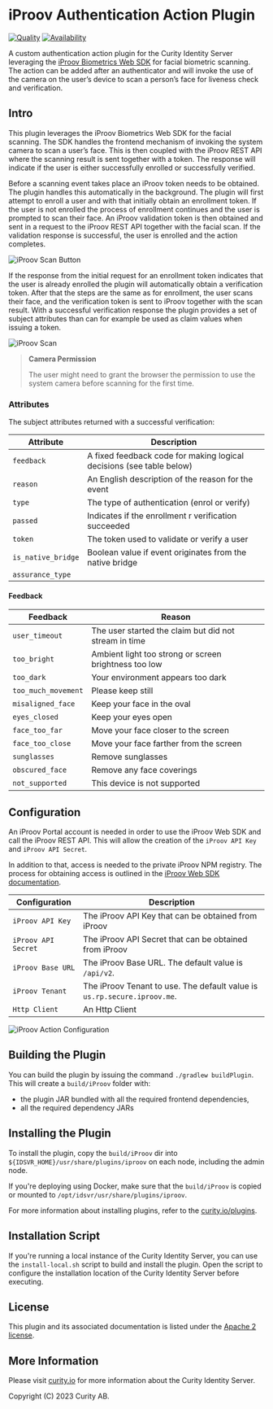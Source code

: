 # iProov Authentication Action Plugin

[![Quality](https://img.shields.io/badge/quality-demo-red)](https://curity.io/resources/code-examples/status/)
[![Availability](https://img.shields.io/badge/availability-source-blue)](https://curity.io/resources/code-examples/status/)

A custom authentication action plugin for the Curity Identity Server leveraging the [iProov Biometrics Web SDK](https://github.com/iProov/web) for facial biometric scanning. The action can be added after an authenticator and will invoke the use of the camera on the user’s device to scan a person’s face for liveness check and verification.

## Intro
This plugin leverages the iProov Biometrics Web SDK for the facial scanning. The SDK handles the frontend
mechanism of invoking the system camera to scan a user’s face. This is then coupled with the iProov REST API
where the scanning result is sent together with a token. The response will indicate if the user is either
successfully enrolled or successfully verified.

Before a scanning event takes place an iProov token needs to be obtained. The plugin handles this
automatically in the background. The plugin will first attempt to enroll a user and with that initially
obtain an enrollment token. If the user is not enrolled the process of enrollment continues and the user
is prompted to scan their face. An iProov validation token is then obtained and sent in a request to the
iProov REST API together with the facial scan. If the validation response is successful, the user is enrolled
and the action completes.

![iProov Scan Button](./docs/iproov-scan-button.jpg)

If the response from the initial request for an enrollment token indicates that the user is already enrolled
the plugin will automatically obtain a verification token. After that the steps are the same as for enrollment,
the user scans their face, and the verification token is sent to iProov together with the scan result. With a
successful verification response the plugin provides a set of subject attributes than can for example be used as
claim values when issuing a token.

![iProov Scan](./docs/iproov-scan.jpg)

> **Camera Permission**
>
> The user might need to grant the browser the permission to use the system camera before scanning for the
> first time.

### Attributes

The subject attributes returned with a successful verification:

| Attribute          | Description                                                          |
|--------------------|----------------------------------------------------------------------|
| `feedback`         | A fixed feedback code for making logical decisions (see table below) |
| `reason`           | An English description of the reason for the event                   |
| `type`             | The type of authentication (enrol or verify)                         |
| `passed`           | Indicates if the enrollment r verification succeeded                 |
| `token`            | The token used to validate or verify a user                          |
| `is_native_bridge` | Boolean value if event originates from the native bridge             |
| `assurance_type`   |                                                                      |

#### Feedback

| Feedback            | Reason                                                |
|---------------------|-------------------------------------------------------|
| `user_timeout`      | The user started the claim but did not stream in time |
| `too_bright`        | Ambient light too strong or screen brightness too low |
| `too_dark`          | Your environment appears too dark                     |
| `too_much_movement` | Please keep still                                     |
| `misaligned_face`   | Keep your face in the oval                            |
| `eyes_closed`       | Keep your eyes open                                   |
| `face_too_far`      | Move your face closer to the screen                   |
| `face_too_close`    | Move your face farther from the screen                |
| `sunglasses`        | Remove sunglasses                                     |
| `obscured_face`     | Remove any face coverings                             |
| `not_supported`     | This device is not supported                          |

## Configuration

An iProov Portal account is needed in order to use the iProov Web SDK and call the iProov REST API. This will
allow the creation of the `iProov API Key` and `iProov API Secret`.

In addition to that, access is needed to the private iProov NPM registry. The process for obtaining access
is outlined in the [iProov Web SDK documentation](https://github.com/iProov/web#npm-package).

Configuration | Description 
--- | --- 
`iProov API Key` | The iProov API Key that can be obtained from iProov 
`iProov API Secret` | The iProov API Secret that can be obtained from iProov
`iProov Base URL` | The iProov Base URL. The default value is `/api/v2`. 
`iProov Tenant` | The iProov Tenant to use. The default value is `us.rp.secure.iproov.me`.
`Http Client` | An Http Client

![iProov Action Configuration](./docs/configure-iproov-action.jpg)

## Building the Plugin

You can build the plugin by issuing the command ``./gradlew buildPlugin``. This will create a `build/iProov` folder with:
- the plugin JAR bundled with all the required frontend dependencies,
- all the required dependency JARs

## Installing the Plugin

To install the plugin, copy the `build/iProov` dir into `${IDSVR_HOME}/usr/share/plugins/iproov` on each node, including the admin node.

If you're deploying using Docker, make sure that the `build/iProov` is copied or mounted to `/opt/idsvr/usr/share/plugins/iproov`.

For more information about installing plugins, refer to the [curity.io/plugins](https://support.curity.io/docs/latest/developer-guide/plugins/index.html#plugin-installation).

## Installation Script

If you're running a local instance of the Curity Identity Server, you can use the `install-local.sh` script to build and install the plugin. Open the script to configure the installation location of the Curity Identity Server before executing.

## License

This plugin and its associated documentation is listed under the [Apache 2 license](https://github.com/curityio/microblink-scan-id/blob/main/LICENSE).

## More Information

Please visit [curity.io](https://curity.io/) for more information about the Curity Identity Server.

Copyright (C) 2023 Curity AB.